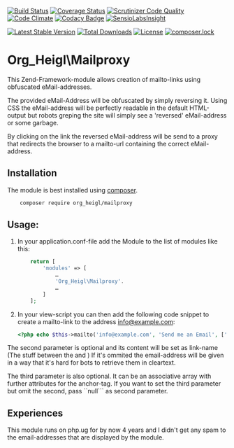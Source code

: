 [![Build Status](https://travis-ci.org/heiglandreas/OrgHeiglMailproxy.svg?branch=master)](https://travis-ci.org/heiglandreas/OrgHeiglMailproxy)
[![Coverage Status](https://coveralls.io/repos/github/heiglandreas/OrgHeiglMailproxy/badge.svg?branch=master)](https://coveralls.io/github/heiglandreas/OrgHeiglMailproxy?branch=master)
[![Scrutinizer Code Quality](https://scrutinizer-ci.com/g/heiglandreas/OrgHeiglMailproxy/badges/quality-score.png?b=master)](https://scrutinizer-ci.com/g/heiglandreas/OrgHeiglMailproxy/?branch=master)
[![Code Climate](https://lima.codeclimate.com/github/heiglandreas/OrgHeiglMailproxy/badges/gpa.svg)](https://lima.codeclimate.com/github/heiglandreas/OrgHeiglMailproxy)
[![Codacy Badge](https://api.codacy.com/project/badge/Grade/c75ab20539d34ef297c6b3ac5bfd801c)](https://www.codacy.com/app/github_70/OrgHeiglMailproxy?utm_source=github.com&amp;utm_medium=referral&amp;utm_content=heiglandreas/OrgHeiglMailproxy&amp;utm_campaign=Badge_Grade)
[![SensioLabsInsight](https://insight.sensiolabs.com/projects/f7f08ce9-8d75-4c1b-be51-9d500f871fae/mini.png)](https://insight.sensiolabs.com/projects/f7f08ce9-8d75-4c1b-be51-9d500f871fae)

[![Latest Stable Version](https://poser.pugx.org/org_heigl/mailproxy/v/stable)](https://packagist.org/packages/org_heigl/mailproxy)
[![Total Downloads](https://poser.pugx.org/org_heigl/mailproxy/downloads)](https://packagist.org/packages/org_heigl/mailproxy)
[![License](https://poser.pugx.org/org_heigl/mailproxy/license)](https://packagist.org/packages/org_heigl/mailproxy)
[![composer.lock](https://poser.pugx.org/org_heigl/mailproxy/composerlock)](https://packagist.org/packages/org_heigl/mailproxy)


# Org_Heigl\Mailproxy

This Zend-Framework-module allows creation of mailto-links using obfuscated
eMail-addresses.

The provided eMail-Address will be obfuscated by simply reversing it. Using CSS
the eMail-address will be perfectly readable in the default HTML-output but 
robots greping the site will simply see a 'reversed' eMail-address or some 
garbage.

By clicking on the link the reversed eMail-address will be send to a proxy that
redirects the browser to a mailto-url containing the correct eMail-address.

## Installation

The module is best installed using [composer](https://getcomposer.org).

```bash
    composer require org_heigl/mailproxy
```

## Usage:

1. In your application.conf-file add the Module to the list of modules like this:

    ```php
        return [
            'modules' => [
                …
                'Org_Heigl\Mailproxy'.
                …
            ]
        ];
    ```

2. In your view-script you can then add the following code snippet to create a
mailto-link to the address info@example.com:

    ```php
    <?php echo $this->mailto('info@example.com', 'Send me an Email', ['class' => 'myClass', 'title' => 'click me']);
    ```

The second parameter is optional and its content will be set as link-name (The
stuff between the <a> and </a>) If it's ommited the email-address will be given in a
way that it's hard for bots to retrieve them in cleartext.

The third parameter is also optional. It can be an associative array with further attributes for
the anchor-tag. If you want to set the third parameter but omit the second, pass ``null``` as
second parameter.

## Experiences

This module runs on php.ug for by now 4 years and I didn't get any spam to the email-addresses
that are displayed by the module.